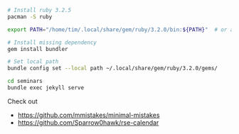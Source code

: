 
```bash
# Install ruby 3.2.5
pacman -S ruby

export PATH="/home/tim/.local/share/gem/ruby/3.2.0/bin:${PATH}"  # or add to your .zshrc or .bashrc

# Install missing dependency
gem install bundler

# Set local path
bundle config set --local path ~/.local/share/gem/ruby/3.2.0/gems/

cd seminars
bundle exec jekyll serve
```

Check out 
* https://github.com/mmistakes/minimal-mistakes
* https://github.com/Sparrow0hawk/rse-calendar